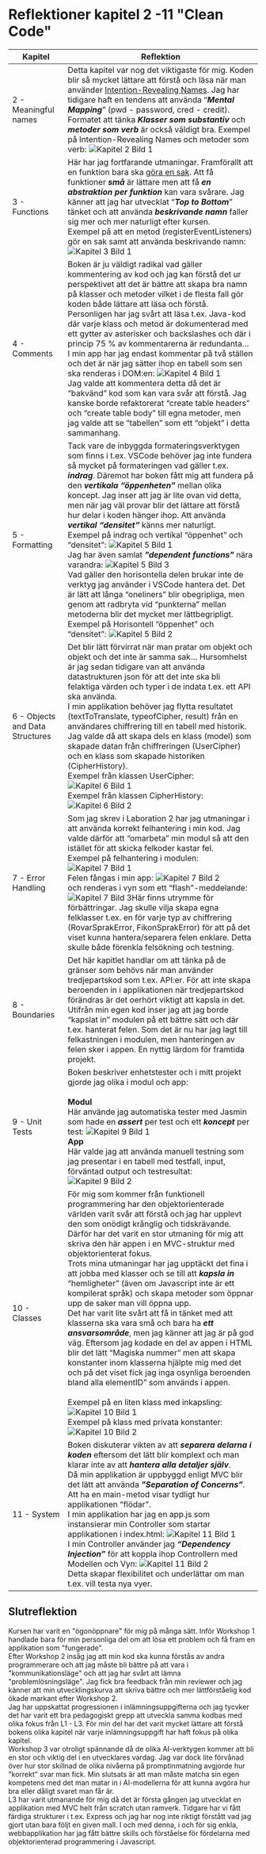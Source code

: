 # Reflektioner kapitel 2 -11 "Clean Code"
|Kapitel|Reflektion|
|-------|----------|
|2 - Meaningful names|Detta kapitel var nog det viktigaste för mig. Koden blir så mycket lättare att förstå och läsa när man använder <u>Intention-Revealing Names</u>. Jag har tidigare haft en tendens att använda “***Mental Mapping***” (pwd - password, cred - credit). Formatet att tänka ***Klasser som substantiv*** och ***metoder som verb*** är också väldigt bra. Exempel på Intention-Revealing Names och metoder som verb: ![Kapitel 2 Bild 1](./images/reflections_c2.png "Kapitel 2 Bild 1")|
|3 - Functions|Här har jag fortfarande utmaningar. Framförallt att en funktion bara ska <u>göra en sak</u>. Att få funktioner ***små*** är lättare men att få ***en abstraktion per funktion*** kan vara svårare. Jag känner att jag har utvecklat “***Top to Bottom***” tänket och att använda ***beskrivande namn*** faller sig mer och mer naturligt efter kursen.<br>Exempel på att en metod (registerEventListeners) gör en sak samt att använda beskrivande namn: ![Kapitel 3 Bild 1](./images/reflections_c3.png "Kapitel 3 Bild 1")|
|4 - Comments|Boken är ju väldigt radikal vad gäller kommentering av kod och jag kan förstå det ur perspektivet att det är bättre att skapa bra namn på klasser och metoder vilket i de flesta fall gör koden både lättare att läsa och förstå.<br>Personligen har jag svårt att läsa t.ex. Java-kod där varje klass och metod är dokumenterad med ett gytter av asterisker och backslashes och där i princip 75 % av kommentarerna är redundanta…<br>I min app har jag endast kommentar på två ställen och det är när jag sätter ihop en tabell som sen ska renderas i DOM:en: ![Kapitel 4 Bild 1](./images/reflections_c4.png "Kapitel 4 Bild 1")<br>Jag valde att kommentera detta då det är “bakvänd” kod som kan vara svår att förstå. Jag kanske borde refaktorerat “create table headers” och “create table body” till egna metoder, men jag valde att se “tabellen” som ett “objekt” i detta sammanhang.|
|5 - Formatting|Tack vare de inbyggda formateringsverktygen som finns i t.ex. VSCode behöver jag inte fundera så mycket på formateringen vad gäller t.ex. ***indrag***. Däremot har boken fått mig att fundera på den ***vertikala “öppenheten”*** mellan olika koncept. Jag inser att jag är lite ovan vid detta, men när jag väl provar blir det lättare att förstå hur delar i koden hänger ihop. Att använda ***vertikal “densitet”*** känns mer naturligt.<br>Exempel på indrag och vertikal “öppenhet” och “densitet”: ![Kapitel 5 Bild 1](./images/reflections_c5.png "Kapitel 5 Bild 1")<br>Jag har även samlat ***"dependent functions"*** nära varandra: ![Kapitel 5 Bild 3](./images/reflections_c53.png "Kapitel 5 Bild 3")<br>Vad gäller den horisontella delen brukar inte de verktyg jag använder i VSCode hantera det. Det är lätt att långa “oneliners” blir obegripliga, men genom att radbryta vid “punkterna” mellan metoderna blir det mycket mer lättbegripligt.<br>Exempel på Horisontell “öppenhet” och “densitet”: ![Kapitel 5 Bild 2](./images/reflections_c52.png "Kapitel 5 Bild 2")|
|6 - Objects and Data Structures|Det blir lätt förvirrat när man pratar om objekt och objekt och det inte är samma sak… Hursomhelst är jag sedan tidigare  van att använda datastrukturen json för att det inte ska bli felaktiga värden och typer i de indata t.ex. ett API ska använda.<br>I min applikation behöver jag flytta resultatet (textToTranslate, typeofCipher, result) från en användares chiffrering till en tabell med historik. Jag valde då att skapa dels en klass (model) som skapade datan från chiffreringen (UserCipher) och en klass som skapade historiken (CipherHistory).<br>Exempel från klassen UserCipher: ![Kapitel 6 Bild 1](./images/reflections_c6.png "Kapitel 6 Bild 1")<br>Exempel från klassen CipherHistory: ![Kapitel 6 Bild 2](./images/reflections_c62.png "Kapitel 6 Bild 2")|
|7 - Error Handling|Som jag skrev i Laboration 2 har jag utmaningar i att använda korrekt felhantering i min kod. Jag valde därför att “omarbeta” min modul så att den istället för att skicka felkoder kastar fel.<br>Exempel på felhantering i modulen: ![Kapitel 7 Bild 1](./images/reflections_c7.png "Kapitel 7 Bild 1")<br>Felen fångas i min app: ![Kapitel 7 Bild 2](./images/reflections_c72.png "Kapitel 7 Bild 2")<br>och renderas i vyn som ett “flash”-meddelande: ![Kapitel 7 Bild 3](./images/reflections_c73.png "Kapitel 7 Bild 3")Här finns utrymme för förbättringar. Jag skulle vilja skapa egna felklasser t.ex. en för varje typ av chiffrering (RovarSprakError, FikonSprakError) för att på det viset kunna hantera/separera felen enklare. Detta skulle både förenkla felsökning och testning.|
|8 - Boundaries|Det här kapitlet handlar om att tänka på de gränser som behövs när man använder tredjepartskod som t.ex. API:er. För att inte skapa beroenden in i applikationen när tredjepartskod  förändras är det oerhört viktigt att kapsla in det.<br>Utifrån min egen kod inser jag att jag borde “kapslat in” modulen på ett bättre sätt och där t.ex. hanterat felen. Som det är nu har jag lagt till felkastningen i modulen, men hanteringen av felen sker i appen. En nyttig lärdom för framtida projekt.|
|9 - Unit Tests|Boken beskriver enhetstester och i mitt projekt gjorde jag olika i modul och app:<br><br>**Modul**<br>Här använde jag automatiska tester med Jasmin som hade en ***assert*** per test och ett ***koncept*** per test: ![Kapitel 9 Bild 1](./images/reflections_c9.png "Kapitel 9 Bild 1")<br>**App**<br>Här valde jag att använda manuell testning som jag presentar i en tabell med testfall, input, förväntad output och testresultat: ![Kapitel 9 Bild 2](./images/reflections_c92.png "Kapitel 9 Bild 2")|
|10 - Classes|För mig som kommer från funktionell programmering har den objektorienterade världen varit svår att förstå och jag har upplevt den som onödigt krånglig och tidskrävande. Därför har det varit en stor utmaning för mig att skriva den här appen i en MVC-struktur med objektorienterat fokus.<br>Trots mina utmaningar har jag upptäckt det fina i att jobba med klasser och se till att ***kapsla in*** “hemligheter” (även om Javascript inte är ett kompilerat språk) och skapa metoder som öppnar upp de saker man vill öppna upp.<br>Det har varit lite svårt att få in tänket med att klasserna ska vara små och bara ha ***ett ansvarsområde***, men jag känner att jag är på god väg. Eftersom jag kodade en del av appen i HTML blir det lätt “Magiska nummer” men att skapa konstanter inom klasserna hjälpte mig med det och på det viset fick jag inga osynliga beroenden bland alla elementID” som används i appen.<br><br>Exempel på en liten klass med inkapsling: ![Kapitel 10 Bild 1](./images/reflections_c10.png "Kapitel 10 Bild 1")<br>Exempel på klass med privata konstanter: ![Kapitel 10 Bild 2](./images/reflections_c102.png "Kapitel 10 Bild 2")|
|11 - System|Boken diskuterar vikten av att ***separera delarna i koden*** eftersom det lätt blir komplext och man klarar inte av att ***hantera alla detaljer själv***.<br>Då min applikation är uppbyggd enligt MVC blir det lätt att använda ***"Separation of Concerns”***.<br>Att ha en main-metod visar tydligt hur applikationen “flödar”.<br>I min applikation har jag en app.js som instansierar min Controller som startar applikationen i index.html: ![Kapitel 11 Bild 1](./images/reflections_c11.png "Kapitel 11 Bild 1")<br>I min Controller använder jag ***“Dependency Injection”*** för att koppla ihop Controllern med Modellen och Vyn: ![Kapitel 11 Bild 2](./images/reflections_c112.png "Kapitel 11 Bild 2")<br>Detta skapar flexibilitet och underlättar om man t.ex. vill testa nya vyer.|
## Slutreflektion
Kursen har varit en "ögonöppnare" för mig på många sätt. Inför Workshop 1 handlade bara för min personliga del om att lösa ett problem och få fram en applikation som "fungerade".<br>
Efter Workshop 2 insåg jag att min kod ska kunna förstås av andra programmerare och att jag måste bli bättre på att vara i "kommunikationsläge" och att jag har svårt att lämna "problemlösningsläge". Jag fick bra feedback från min reviewer och jag känner att min utvecklingskurva att skriva bättre och mer lättförståelig kod ökade markant efter Workshop 2.<br>
Jag har uppskattat progressionen i inlämningsuppgifterna och jag tycvker det har varit ett bra pedagogiskt grepp att utveckla samma kodbas med olika fokus från L1 - L3. För min del har det varit mycket lättare att förstå bokens olika kapitel när varje inlämningsuppgift har haft fokus på olika kapitel.<br>
Workshop 3 var otroligt spännande då de olika AI-verktygen kommer att bli en stor och viktig del i en utvecklares vardag. Jag var dock lite förvånad över hur stor skillnad de olika nivåerna på promptinmatning avgjorde hur "korrekt" svar man fick. Min slutsats är att man måste matcha sin egen kompetens med det man matar in i AI-modellerna för att kunna avgöra hur bra eller dåligt svaret man får är.
<br>
L3 har varit utmanande för mig då det är första gången jag utvecklat en applikation med MVC helt från scratch utan ramverk. Tidgare har vi fått färdiga strukturer i t.ex. Express och jag har nog inte riktigt förstått vad jag gjort utan bara följt en given mall. I och med denna, i och för sig enkla, webbapplikation har jag fått bättre skills och förståelse för fördelarna med objektorienterad programmering i Javascript.
